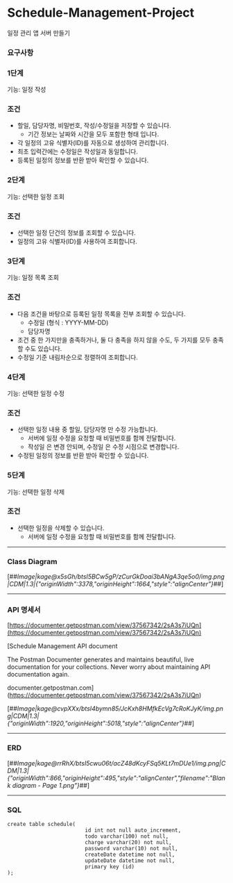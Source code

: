 # Schedule-Management-Project
일정 관리 앱 서버 만들기
### **요구사항**

### 1단계

기능: 일정 작성

### 조건

-   할일, 담당자명, 비밀번호, 작성/수정일을 저장할 수 있습니다.
    -   기간 정보는 날짜와 시간을 모두 포함한 형태 입니다.
-   각 일정의 고유 식별자(ID)를 자동으로 생성하여 관리합니다.
-   최초 입력간에는 수정일은 작성일과 동일합니다.
-   등록된 일정의 정보를 반환 받아 확인할 수 있습니다.

### 2단계

기능: 선택한 일정 조회

### 조건

-   선택한 일정 단건의 정보를 조회할 수 있습니다.
-   일정의 고유 식별자(ID)를 사용하여 조회합니다.

### 3단계

기능: 일정 목록 조회

### 조건

-   다음 조건을 바탕으로 등록된 일정 목록을 전부 조회할 수 있습니다.
    -   수정일 (형식 : YYYY-MM-DD)
    -   담당자명
-   조건 중 한 가지만을 충족하거나, 둘 다 충족을 하지 않을 수도, 두 가지를 모두 충족할 수도 있습니다.
-   수정일 기준 내림차순으로 정렬하여 조회합니다.

### 4단계

기능: 선택한 일정 수정

### 조건

-   선택한 일정 내용 중 할일, 담당자명 만 수정 가능합니다.
    -   서버에 일정 수정을 요청할 때 비밀번호를 함께 전달합니다.
    -   작성일 은 변경 안되며, 수정일 은 수정 시점으로 변경합니다.
-   수정된 일정의 정보를 반환 받아 확인할 수 있습니다.

### 5단계

기능: 선택한 일정 삭제

### 조건

-   선택한 일정을 삭제할 수 있습니다.
    -   서버에 일정 수정을 요청할 때 비밀번호를 함께 전달합니다.

---

### **Class Diagram**

[##_Image|kage@x5sGh/btsI5BCw5gP/zCurGkDoai3bANgA3qe5o0/img.png|CDM|1.3|{"originWidth":3378,"originHeight":1664,"style":"alignCenter"}_##]

---

### **API 명세서**

[https://documenter.getpostman.com/view/37567342/2sA3s7iUQn](https://documenter.getpostman.com/view/37567342/2sA3s7iUQn)

[Schedule Management API document

The Postman Documenter generates and maintains beautiful, live documentation for your collections. Never worry about maintaining API documentation again.

documenter.getpostman.com](https://documenter.getpostman.com/view/37567342/2sA3s7iUQn)

[##_Image|kage@cvpXXx/btsI4bymn85/JcKxh8HMfkEcVg7cRoKJyK/img.png|CDM|1.3|{"originWidth":1920,"originHeight":5018,"style":"alignCenter"}_##]

---

### **ERD**

[##_Image|kage@rrRhX/btsI5cwu06t/acZ48dKcyFSq5KLt7mDUe1/img.png|CDM|1.3|{"originWidth":866,"originHeight":495,"style":"alignCenter","filename":"Blank diagram - Page 1.png"}_##]

---

### **SQL**

```
create table schedule(
                         id int not null auto_increment,
                         todo varchar(100) not null,
                         charge varchar(20) not null,
                         password varchar(10) not null,
                         createDate datetime not null,
                         updateDate datetime not null,
                         primary key (id)
);
```